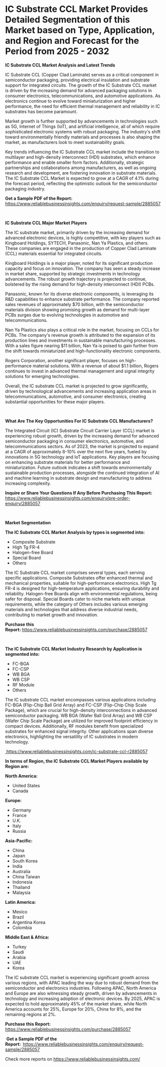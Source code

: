<p><h1>IC Substrate CCL Market Provides Detailed Segmentation of this Market based on Type, Application, and Region and Forecast for the Period from 2025 - 2032</h1></p><p><strong>IC Substrate CCL Market Analysis and Latest Trends</strong></p>
<p><p>IC Substrate CCL (Copper Clad Laminate) serves as a critical component in semiconductor packaging, providing electrical insulation and substrate support for integrated circuits. The growth of the IC Substrate CCL market is driven by the increasing demand for advanced packaging solutions in consumer electronics, telecommunications, and automotive applications. As electronics continue to evolve toward miniaturization and higher performance, the need for efficient thermal management and reliability in IC substrates has become paramount.</p><p>Market growth is further supported by advancements in technologies such as 5G, Internet of Things (IoT), and artificial intelligence, all of which require sophisticated electronic systems with robust packaging. The industry's shift toward environmentally friendly materials and processes is also shaping the market, as manufacturers look to meet sustainability goals.</p><p>Key trends influencing the IC Substrate CCL market include the transition to multilayer and high-density interconnect (HDI) substrates, which enhance performance and enable smaller form factors. Additionally, strategic partnerships and collaborations among manufacturers, as well as ongoing research and development, are fostering innovation in substrate materials. The IC Substrate CCL Market is expected to grow at a CAGR of 4.1% during the forecast period, reflecting the optimistic outlook for the semiconductor packaging industry.</p></p>
<p><strong>Get a Sample PDF of the Report:&nbsp;</strong> <a href="https://www.reliablebusinessinsights.com/enquiry/request-sample/2885057?utm_campaign=2242&utm_medium=2&utm_source=Github&utm_content=ia&utm_term=13032025&utm_id=ic-substrate-ccl">https://www.reliablebusinessinsights.com/enquiry/request-sample/2885057</a></p>
<p>&nbsp;</p>
<p><strong>IC Substrate CCL Major Market Players</strong></p>
<p><p>The IC substrate market, primarily driven by the increasing demand for advanced electronic devices, is highly competitive, with key players such as Kingboard Holdings, SYTECH, Panasonic, Nan Ya Plastics, and others. These companies are engaged in the production of Copper Clad Laminate (CCL) materials essential for integrated circuits.</p><p>Kingboard Holdings is a major player, noted for its significant production capacity and focus on innovation. The company has seen a steady increase in market share, supported by strategic investments in technology advancements. The robust growth trajectory is projected to continue, bolstered by the rising demand for high-density interconnect (HDI) PCBs.</p><p>Panasonic, known for its diverse electronic components, is leveraging its R&D capabilities to enhance substrate performance. The company reported sales revenues of approximately $70 billion, with the semiconductor materials division showing promising growth as demand for multi-layer PCBs surges due to evolving technologies in automotive and telecommunications.</p><p>Nan Ya Plastics also plays a critical role in the market, focusing on CCLs for PCBs. The company's revenue growth is attributed to the expansion of its production lines and investments in sustainable manufacturing processes. With a sales figure nearing $11 billion, Nan Ya is poised to gain further from the shift towards miniaturized and high-functionality electronic components.</p><p>Rogers Corporation, another significant player, focuses on high-performance material solutions. With a revenue of about $1.1 billion, Rogers continues to invest in advanced thermal management and signal integrity solutions for emerging technologies. </p><p>Overall, the IC substrate CCL market is projected to grow significantly, driven by technological advancements and increasing application areas in telecommunications, automotive, and consumer electronics, creating substantial opportunities for these major players.</p></p>
<p>&nbsp;</p>
<p><strong>What Are The Key Opportunities For IC Substrate CCL Manufacturers?</strong></p>
<p><p>The Integrated Circuit (IC) Substrate Circuit Carrier Layer (CCL) market is experiencing robust growth, driven by the increasing demand for advanced semiconductor packaging in consumer electronics, automotive, and telecommunications sectors. As of 2023, the market is projected to expand at a CAGR of approximately 8-10% over the next five years, fueled by innovations in 5G technology and IoT applications. Key players are focusing on enhancing substrate materials for better performance and miniaturization. Future outlook indicates a shift towards environmentally sustainable production processes, alongside the continued integration of AI and machine learning in substrate design and manufacturing to address increasing complexity.</p></p>
<p><strong>Inquire or Share Your Questions If Any Before Purchasing This Report:</strong> <a href="https://www.reliablebusinessinsights.com/enquiry/pre-order-enquiry/2885057?utm_campaign=2242&utm_medium=2&utm_source=Github&utm_content=ia&utm_term=13032025&utm_id=ic-substrate-ccl">https://www.reliablebusinessinsights.com/enquiry/pre-order-enquiry/2885057</a></p>
<p>&nbsp;</p>
<p><strong>Market Segmentation</strong></p>
<p><strong>The IC Substrate CCL Market Analysis by types is segmented into:</strong></p>
<p><ul><li>Composite Substrate</li><li>High Tg FR-4</li><li>Halogen-free Board</li><li>Special Board</li><li>Others</li></ul></p>
<p><p>The IC Substrate CCL market comprises several types, each serving specific applications. Composite Substrates offer enhanced thermal and mechanical properties, suitable for high-performance electronics. High Tg FR-4 is designed for high-temperature applications, ensuring durability and reliability. Halogen-free Boards align with environmental regulations, being safer for disposal. Special Boards cater to niche markets with unique requirements, while the category of Others includes various emerging materials and technologies that address diverse industrial needs, contributing to market growth and innovation.</p></p>
<p><strong>Purchase this Report:&nbsp;</strong><a href="https://www.reliablebusinessinsights.com/purchase/2885057?utm_campaign=2242&utm_medium=2&utm_source=Github&utm_content=ia&utm_term=13032025&utm_id=ic-substrate-ccl">https://www.reliablebusinessinsights.com/purchase/2885057</a></p>
<p>&nbsp;</p>
<p><strong>The IC Substrate CCL Market Industry Research by Application is segmented into:</strong></p>
<p><ul><li>FC-BGA</li><li>FC-CSP</li><li>WB BGA</li><li>WB CSP</li><li>RF Module</li><li>Others</li></ul></p>
<p><p>The IC substrate CCL market encompasses various applications including FC-BGA (Flip-Chip Ball Grid Array) and FC-CSP (Flip-Chip Chip Scale Package), which are crucial for high-density interconnections in advanced semiconductor packaging. WB BGA (Wafer Ball Grid Array) and WB CSP (Wafer Chip Scale Package) are utilized for improved footprint efficiency in compact devices. Additionally, RF modules benefit from specialized substrates for enhanced signal integrity. Other applications span diverse electronics, highlighting the versatility of IC substrates in modern technology.</p></p>
<p><a href="https://www.reliablebusinessinsights.com/ic-substrate-ccl-r2885057?utm_campaign=2242&utm_medium=2&utm_source=Github&utm_content=ia&utm_term=13032025&utm_id=ic-substrate-ccl">&nbsp;https://www.reliablebusinessinsights.com/ic-substrate-ccl-r2885057</a></p>
<p><strong>In terms of Region, the IC Substrate CCL Market Players available by Region are:</strong></p>
<p>
    <p> <strong> North America: </strong>
        <ul>
            <li>United States</li>
            <li>Canada</li>
        </ul>
        </p> 
    <p> <strong> Europe: </strong>
        <ul>
            <li>Germany</li>
            <li>France</li>
            <li>U.K.</li>
            <li>Italy</li>
            <li>Russia</li>
        </ul>
        </p> 
    <p> <strong> Asia-Pacific: </strong>
        <ul>
            <li>China</li>
            <li>Japan</li>
            <li>South Korea</li>
            <li>India</li>
            <li>Australia</li>
            <li>China Taiwan</li>
            <li>Indonesia</li>
            <li>Thailand</li>
            <li>Malaysia</li>
        </ul>
        </p> 
    <p> <strong> Latin America: </strong>
        <ul>
            <li>Mexico</li>
            <li>Brazil</li>
            <li>Argentina Korea</li>
            <li>Colombia</li>
        </ul>
        </p> 
    <p> <strong> Middle East & Africa: </strong>
        <ul>
            <li>Turkey</li>
            <li>Saudi</li>
            <li>Arabia</li>
            <li>UAE</li>
            <li>Korea</li>
        </ul>
    </p>
    </p>
<p><p>The IC substrate CCL market is experiencing significant growth across various regions, with APAC leading the way due to robust demand from the semiconductor and electronics industries. Following APAC, North America and Europe are also witnessing steady growth, driven by advancements in technology and increasing adoption of electronic devices. By 2025, APAC is expected to hold approximately 45% of the market share, while North America accounts for 25%, Europe for 20%, China for 8%, and the remaining regions at 2%.</p></p>
<p><strong>Purchase this Report: </strong><a href="https://www.reliablebusinessinsights.com/purchase/2885057?utm_campaign=2242&utm_medium=2&utm_source=Github&utm_content=ia&utm_term=13032025&utm_id=ic-substrate-ccl">https://www.reliablebusinessinsights.com/purchase/2885057</a></p>
<p>&nbsp;<strong>Get a Sample PDF of the Report:&nbsp;&nbsp;</strong><a href="https://www.reliablebusinessinsights.com/enquiry/request-sample/2885057?utm_campaign=2242&utm_medium=2&utm_source=Github&utm_content=ia&utm_term=13032025&utm_id=ic-substrate-ccl">https://www.reliablebusinessinsights.com/enquiry/request-sample/2885057</a></p>
<p><strong></strong></p>
<p>Check more reports on <a href="https://www.reliablebusinessinsights.com/?utm_campaign=2242&utm_medium=2&utm_source=Github&utm_content=ia&utm_term=13032025&utm_id=ic-substrate-ccl">https://www.reliablebusinessinsights.com/</a></p>